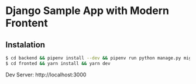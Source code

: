 # Django Sample App with Modern Frontent

## Instalation

``` bash
$ cd backend && pipenv install --dev && pipenv run python manage.py migrate && pipenv run start
$ cd fronted && yarn install && yarn dev
```

Dev Server: http://localhost:3000
